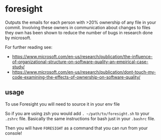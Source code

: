# foresight

Outputs the emails for each person with >20% ownership of any file in your commit. Involving these owners in communication about changes to files they own has been shown to reduce the number of bugs in research done by microsoft.

For further reading see:
- https://www.microsoft.com/en-us/research/publication/the-influence-of-organizational-structure-on-software-quality-an-empirical-case-study/
- https://www.microsoft.com/en-us/research/publication/dont-touch-my-code-examining-the-effects-of-ownership-on-software-quality/

## usage
To use Foresight you will need to source it in your env file

So if you are using zsh you would add `. ~/path/to/foresight.sh` to your `.zshrc` file.
Basically the same instructions for bash just in your `.bashrc` file.

Then you will have `FORESIGHT` as a command that you can run from your console!
